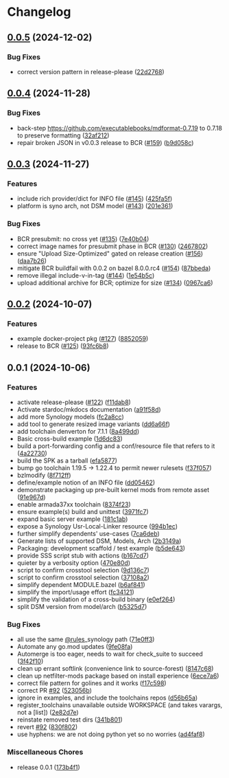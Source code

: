 # Changelog

## [0.0.5](https://github.com/chickenandpork/rules_synology/compare/v0.0.4...v0.0.5) (2024-12-02)


### Bug Fixes

* correct version pattern in release-please ([22d2768](https://github.com/chickenandpork/rules_synology/commit/22d2768f945c9817ae5ce91be1544a987961bee1))

## [0.0.4](https://github.com/chickenandpork/rules_synology/compare/v0.0.3...v0.0.4) (2024-11-28)


### Bug Fixes

* back-step https://github.com/executablebooks/mdformat-0.7.19 to 0.7.18 to preserve formatting ([32af212](https://github.com/chickenandpork/rules_synology/commit/32af212d4d4431e999c6b0d7351732c94833c1ba))
* repair broken JSON in v0.0.3 release to BCR ([#159](https://github.com/chickenandpork/rules_synology/issues/159)) ([b9d058c](https://github.com/chickenandpork/rules_synology/commit/b9d058c7738efe44c59e6e21c29abb5921fe504d))

## [0.0.3](https://github.com/chickenandpork/rules_synology/compare/v0.0.2...v0.0.3) (2024-11-27)


### Features

* include rich provider/dict for INFO file ([#145](https://github.com/chickenandpork/rules_synology/issues/145)) ([425fa5f](https://github.com/chickenandpork/rules_synology/commit/425fa5fcacd7b1bef1cfaafe1c8dc33a8cd386cf))
* platform is syno arch, not DSM model ([#143](https://github.com/chickenandpork/rules_synology/issues/143)) ([201e361](https://github.com/chickenandpork/rules_synology/commit/201e361aa391558d09076f437bfc0e3266a3379d))


### Bug Fixes

* BCR presubmit: no cross yet ([#135](https://github.com/chickenandpork/rules_synology/issues/135)) ([7e40b04](https://github.com/chickenandpork/rules_synology/commit/7e40b04ed9e2e7d28f9299007d5b435d59e9f32e))
* correct image names for presubmit phase in BCR ([#130](https://github.com/chickenandpork/rules_synology/issues/130)) ([2467802](https://github.com/chickenandpork/rules_synology/commit/2467802a1b812918b5a48eb637b13f2ad911834b))
* ensure "Upload Size-Optimized" gated on release creation ([#156](https://github.com/chickenandpork/rules_synology/issues/156)) ([daa7b26](https://github.com/chickenandpork/rules_synology/commit/daa7b268c3fd0cc1eb74dbce13f4beef96543aa6))
* mitigate BCR buildfail with 0.0.2 on bazel 8.0.0.rc4 ([#154](https://github.com/chickenandpork/rules_synology/issues/154)) ([87bbeda](https://github.com/chickenandpork/rules_synology/commit/87bbeda2cd07275e49200dec527034b03da32acf))
* remove illegal include-v-in-tag ([#144](https://github.com/chickenandpork/rules_synology/issues/144)) ([1e54b5c](https://github.com/chickenandpork/rules_synology/commit/1e54b5ca8093224deed157cb1e8091bebc08c952))
* upload additional archive for BCR; optimize for size ([#134](https://github.com/chickenandpork/rules_synology/issues/134)) ([0967ca6](https://github.com/chickenandpork/rules_synology/commit/0967ca62deed0cb25d45fd19545ae735e356ec44))

## [0.0.2](https://github.com/chickenandpork/rules_synology/compare/v0.0.1...v0.0.2) (2024-10-07)


### Features

* example docker-project pkg ([#127](https://github.com/chickenandpork/rules_synology/issues/127)) ([8852059](https://github.com/chickenandpork/rules_synology/commit/88520592b96fb6ec1fd1c6b4bd86a7a2a02d87ff))
* release to BCR ([#125](https://github.com/chickenandpork/rules_synology/issues/125)) ([93fc6b8](https://github.com/chickenandpork/rules_synology/commit/93fc6b806d2af7e50e067ee106327e8110dd2e89))

## 0.0.1 (2024-10-06)


### Features

* activate release-please ([#122](https://github.com/chickenandpork/rules_synology/issues/122)) ([f11dab8](https://github.com/chickenandpork/rules_synology/commit/f11dab8b98201ddfaae56a63eeaef714021cbbba))
* Activate stardoc/mkdocs documentation ([a91f58d](https://github.com/chickenandpork/rules_synology/commit/a91f58dac29292b3ea2ae0c16935ccecb52d0d3d))
* add more Synology models ([fc2a8cc](https://github.com/chickenandpork/rules_synology/commit/fc2a8cc733b3fbc23691a2a8969e3e7d4d080e16))
* add tool to generate resized image variants ([dd6a66f](https://github.com/chickenandpork/rules_synology/commit/dd6a66f68d895936ba9299b0fa3aa3b0ac2780a4))
* add toolchain denverton for 7.1.1 ([8a499dd](https://github.com/chickenandpork/rules_synology/commit/8a499dd6333707dd2e921118cced29e53bdad6f9))
* Basic cross-build example ([1d6dc83](https://github.com/chickenandpork/rules_synology/commit/1d6dc8391a28d46adcf1f89ee0756ebea4305ee5))
* build a port-forwarding config and a conf/resource file that refers to it ([4a22730](https://github.com/chickenandpork/rules_synology/commit/4a227307dbccf8793512a53443460e5b341f643a))
* build the SPK as a tarball ([efa5877](https://github.com/chickenandpork/rules_synology/commit/efa5877ed30ce11f8bfff8ac9f756f1e794eb3b1))
* bump go toolchain 1.19.5 -&gt; 1.22.4 to permit newer rulesets ([f37f057](https://github.com/chickenandpork/rules_synology/commit/f37f05778d0f654ae0e578e132d23f7df9f118c2))
* bzlmodify ([8f712ff](https://github.com/chickenandpork/rules_synology/commit/8f712fff6a68ab26a58ff95bc396ec983250e952))
* define/example notion of an INFO file ([dd05462](https://github.com/chickenandpork/rules_synology/commit/dd054627864a6d1aad36d46f1e34fa0720bc409f))
* demonstrate packaging up pre-built kernel mods from remote asset ([91e967d](https://github.com/chickenandpork/rules_synology/commit/91e967d890460d759e09e3aa8605c74b9e15ccc0))
* enable armada37xx toolchain ([8374f23](https://github.com/chickenandpork/rules_synology/commit/8374f239e444acd9196388574cafaa16c67eea05))
* ensure example(s) build and unittest ([3971fc7](https://github.com/chickenandpork/rules_synology/commit/3971fc70e0ddb6ce6ad3ff022f18d04dbdf4f890))
* expand basic server example ([181c1ab](https://github.com/chickenandpork/rules_synology/commit/181c1ab553e5852b4491f4f32f50f8950eb4dede))
* expose a Synology Usr-Local-Linker resource ([994b1ec](https://github.com/chickenandpork/rules_synology/commit/994b1ec2f6d3e143682637620c7975ca25f3e613))
* further simplify dependents' use-cases ([7ca6deb](https://github.com/chickenandpork/rules_synology/commit/7ca6debee47a5c1840eb50b0b28a8c53d9ef158c))
* Generate lists of supported DSM, Models, Arch ([2b3149a](https://github.com/chickenandpork/rules_synology/commit/2b3149ab083686819a98d5e657515626068f4108))
* Packaging: development scaffold / test example ([b5de643](https://github.com/chickenandpork/rules_synology/commit/b5de643ed8618cb1e91232569467188c889b16e2))
* provide SSS script stub with actions ([b167cd7](https://github.com/chickenandpork/rules_synology/commit/b167cd700db51afb375f056b850c20458fdb3a86))
* quieter by  a verbosity option ([470e80d](https://github.com/chickenandpork/rules_synology/commit/470e80d547a98291d7a64d1cf3a5e2269462ce2c))
* script to confirm crosstool selection ([9d136c7](https://github.com/chickenandpork/rules_synology/commit/9d136c7a0b8a795056201ed801ee18db48bd79ee))
* script to confirm crosstool selection ([37108a2](https://github.com/chickenandpork/rules_synology/commit/37108a2318bfd1df3f9a92642df0674ebef81bb7))
* simplify dependent MODULE.bazel ([b6af841](https://github.com/chickenandpork/rules_synology/commit/b6af841de1a5ba9a6be6af2f7005f4e45c5d4b28))
* simplify the import/usage effort ([fc34121](https://github.com/chickenandpork/rules_synology/commit/fc34121516d7920c7c369567eff635139da2c1ca))
* simplify the validation of a cross-build binary ([e0ef264](https://github.com/chickenandpork/rules_synology/commit/e0ef264597358a15ce1e6183b908ca8b0be020e1))
* split DSM version from model/arch ([b5325d7](https://github.com/chickenandpork/rules_synology/commit/b5325d7ed7a5f1e0b914dcb9db20857aa1e8a32c))


### Bug Fixes

* all use the same [@rules](https://github.com/rules)_synology path ([71e0ff3](https://github.com/chickenandpork/rules_synology/commit/71e0ff34ec011c3034a1c7a0206edad584103cad))
* Automate any go.mod updates ([9fe08fa](https://github.com/chickenandpork/rules_synology/commit/9fe08fad81bf6192aa0ea62cc42a4c8b3c27d9a0))
* Automerge is too eager, needs to wait for check_suite to succeed ([3f42f10](https://github.com/chickenandpork/rules_synology/commit/3f42f1032fa2050d99b21c8dde69e9aa2bd0f3a2))
* clean up errant softlink (convenience link to source-forest) ([8147c68](https://github.com/chickenandpork/rules_synology/commit/8147c684cb93ad28f476f2876e5e28f2bf82bf81))
* clean up netfilter-mods package based on install experience ([6ece7a6](https://github.com/chickenandpork/rules_synology/commit/6ece7a6a8e46eebcaa608ef706db9fa542789e9f))
* correct file pattern for golines and it works ([f17c598](https://github.com/chickenandpork/rules_synology/commit/f17c598773ccadf622d0b0c204d2ef52c6481ece))
* correct PR [#92](https://github.com/chickenandpork/rules_synology/issues/92) ([523056b](https://github.com/chickenandpork/rules_synology/commit/523056b82725b7165247b48584258194ed78b167))
* ignore in examples, and include the toolchains repos ([d56b65a](https://github.com/chickenandpork/rules_synology/commit/d56b65a952addf8eebc000f4a28743a88a0b039c))
* register_toolchains unavailable outside WORKSPACE (and takes varargs, not a [list]) ([2e82d7e](https://github.com/chickenandpork/rules_synology/commit/2e82d7ef01d0c642906fda55779f47909c091128))
* reinstate removed test dirs ([341b801](https://github.com/chickenandpork/rules_synology/commit/341b8013797ba2ec82166b51e3b5334d9c058df2))
* revert [#92](https://github.com/chickenandpork/rules_synology/issues/92) ([830f802](https://github.com/chickenandpork/rules_synology/commit/830f8024a58afa5dbb38b9fa051a6f7fac7a4ae6))
* use hyphens: we are not doing python yet so no worries ([ad4faf8](https://github.com/chickenandpork/rules_synology/commit/ad4faf8acf65b600ec5d8056c904ef9973863bd0))


### Miscellaneous Chores

* release 0.0.1 ([173b4f1](https://github.com/chickenandpork/rules_synology/commit/173b4f15ad4bcf1818e42c0ac3464c1c3d16a27d))
